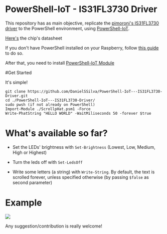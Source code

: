 # PowerShell-IoT - IS31FL3730 Driver

This repository has as main objective, replicate the [pimoroni's IS31FL3730 driver](https://github.com/pimoroni/scroll-phat/blob/master/library/scrollphat/IS31FL3730.py) to the PowerShell environment, using [PowerShell-IoT](https://github.com/PowerShell/PowerShell-IoT).

[Here's](http://www.issi.com/WW/pdf/31FL3730.pdf) the chip's datasheet

If you don't have PowerShell installed on your Raspberry, follow [this guide](https://github.com/PowerShell/PowerShell/blob/master/docs/installation/linux.md#raspbian) to do so.

After that, you need to install [PowerShell-IoT Module](https://github.com/PowerShell/PowerShell-IoT#installation)

#Get Started

It's simple!
```
git clone https://github.com/DanielSSilva/PowerShell-IoT---IS31FL3730-Driver.git
cd ./PowerShell-IoT---IS31FL3730-Driver/
sudo pwsh (if not already on PowerShell)
Import-Module ./ScrollpHat.psm1 -Force
Write-PhatString "HELLO WORLD" -WaitMiliseconds 50 -forever $true
```
# What's available so far?

* Set the LEDs' brightness with `Set-Brightness` (Lowest, Low, Medium, High or Highest)

* Turn the leds off with `Set-LedsOff`

* Write some letters (a string) with `Write-String`. By default, the text is scrolled forever, unless specified otherwise (by passing `$false` as second parameter)

# Example

![](https://i.imgur.com/QSU76lP.gif)


Any suggestion/contribution is really welcome!
